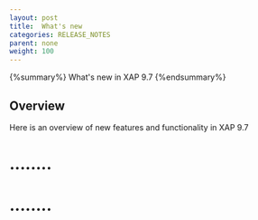 ```yaml
---
layout: post
title:  What's new
categories: RELEASE_NOTES
parent: none
weight: 100
---
```


{%summary%} What's new in XAP 9.7 {%endsummary%}

## Overview
Here is an overview of new features and functionality in XAP 9.7

# ........


# ........

